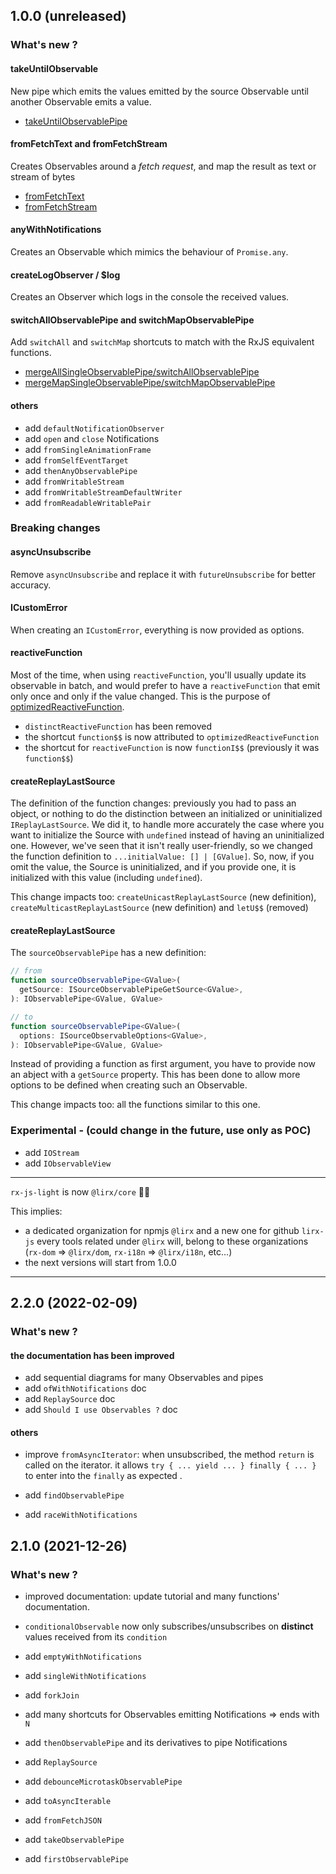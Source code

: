 
## 1.0.0 (unreleased)

### What's new ?

#### takeUntilObservable

New pipe which emits the values emitted by the source Observable until another Observable emits a value.

- [takeUntilObservablePipe](../../observable/pipes/built-in/without-notifications/others/take-until/take-until-observable-pipe.md)


#### fromFetchText and fromFetchStream

Creates Observables around a *fetch request*, and map the result as text or stream of bytes

- [fromFetchText](../../../../src/observable/built-in/from/with-notifications/http/from-fetch/derived/text/from-fetch-text.ts)
- [fromFetchStream](../../../../src/observable/built-in/from/with-notifications/http/from-fetch/derived/stream/from-fetch-stream.ts)


#### anyWithNotifications

Creates an Observable which mimics the behaviour of `Promise.any`.

#### createLogObserver / $log

Creates an Observer which logs in the console the received values.

#### switchAllObservablePipe and switchMapObservablePipe

Add `switchAll` and `switchMap` shortcuts to match with the RxJS equivalent functions.

- [mergeAllSingleObservablePipe/switchAllObservablePipe](../../observable/pipes/built-in/without-notifications/merge/merge-all/derived/merge-all-single/merge-all-single-observable-pipe.md)
- [mergeMapSingleObservablePipe/switchMapObservablePipe](../../observable/pipes/built-in/without-notifications/merge/merge-map/derived/merge-map-single/merge-map-single-observable-pipe.md)


#### others

- add `defaultNotificationObserver`
- add `open` and `close` Notifications
- add `fromSingleAnimationFrame`
- add `fromSelfEventTarget`
- add `thenAnyObservablePipe`
- add `fromWritableStream`
- add `fromWritableStreamDefaultWriter`
- add `fromReadableWritablePair`


### Breaking changes

#### asyncUnsubscribe

Remove `asyncUnsubscribe` and replace it with `futureUnsubscribe` for better accuracy.


#### ICustomError

When creating an `ICustomError`, everything is now provided as options.

#### reactiveFunction

Most of the time, when using `reactiveFunction`, you'll usually update its observable in batch,
and would prefer to have a `reactiveFunction` that emit only once and only if the value changed.
This is the purpose of [optimizedReactiveFunction](../../observable/built-in/from/without-notifications/many-observables/reactive-function/alternatives/optimized-reactive-function.md).

- `distinctReactiveFunction` has been removed
- the shortcut `function$$` is now attributed to `optimizedReactiveFunction`
- the shortcut for `reactiveFunction` is now `functionI$$` (previously it was `function$$`)


#### createReplayLastSource

The definition of the function changes: previously you had to pass an object, or nothing to do the distinction
between an initialized or uninitialized `IReplayLastSource`. We did it, to handle more accurately the case
where you want to initialize the Source with `undefined` instead of having an uninitialized one.
However, we've seen that it isn't really user-friendly, so we changed the function definition to `...initialValue: [] | [GValue]`.
So, now, if you omit the value, the Source is uninitialized, and if you provide one, it is initialized with this value (including `undefined`).

This change impacts too: `createUnicastReplayLastSource` (new definition), `createMulticastReplayLastSource` (new definition) and `letU$$` (removed)

#### createReplayLastSource

The `sourceObservablePipe` has a new definition:

```ts
// from
function sourceObservablePipe<GValue>(
  getSource: ISourceObservablePipeGetSource<GValue>,
): IObservablePipe<GValue, GValue>

// to
function sourceObservablePipe<GValue>(
  options: ISourceObservableOptions<GValue>,
): IObservablePipe<GValue, GValue>
```

Instead of providing a function as first argument, you have to provide now an abject with a `getSource` property.
This has been done to allow more options to be defined when creating such an Observable.

This change impacts too: all the functions similar to this one.


### Experimental - (could change in the future, use only as POC)

- add `IOStream`
- add `IObservableView`

---

`rx-js-light` is now `@lirx/core` 🎉🥳

This implies:

- a dedicated organization for npmjs `@lirx` and a new one for github `lirx-js`
every tools related under `@lirx` will, belong to these organizations (`rx-dom` => `@lirx/dom`, `rx-i18n` => `@lirx/i18n`, etc...)
- the next versions will start from 1.0.0 

---

## 2.2.0 (2022-02-09)

### What's new ?

#### the documentation has been improved

- add sequential diagrams for many Observables and pipes
- add `ofWithNotifications` doc
- add `ReplaySource` doc
- add `Should I use Observables ?` doc

#### others

- improve `fromAsyncIterator`: when unsubscribed, the method `return` is called on the iterator.
it allows `try { ... yield ... } finally { ... }` to enter into the `finally` as expected .

- add `findObservablePipe`

- add `raceWithNotifications`


## 2.1.0 (2021-12-26)

### What's new ?

- improved documentation: update tutorial and many functions' documentation.

- `conditionalObservable` now only subscribes/unsubscribes on **distinct** values received from its `condition`

- add `emptyWithNotifications`

- add `singleWithNotifications`

- add `forkJoin`

- add many shortcuts for Observables emitting Notifications => ends with `N`

- add `thenObservablePipe` and its derivatives to pipe Notifications

- add `ReplaySource`

- add `debounceMicrotaskObservablePipe`

- add `toAsyncIterable`

- add `fromFetchJSON`

- add `takeObservablePipe`

- add `firstObservablePipe`


